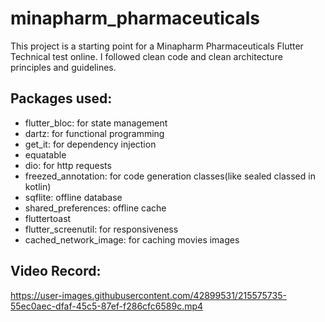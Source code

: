 # minapharm_pharmaceuticals

This project is a starting point for a Minapharm Pharmaceuticals Flutter Technical test online.
I followed clean code and clean architecture principles and guidelines.

## Packages used:

- flutter_bloc: for state management  
- dartz: for functional programming  
- get_it: for dependency injection
- equatable  
- dio: for http requests
- freezed_annotation: for code generation classes(like sealed classed in kotlin)  
- sqflite: offline database   
- shared_preferences: offline cache  
- fluttertoast  
- flutter_screenutil: for responsiveness  
- cached_network_image: for caching movies images  

## Video Record:

https://user-images.githubusercontent.com/42899531/215575735-55ec0aec-dfaf-45c5-87ef-f286cfc6589c.mp4
